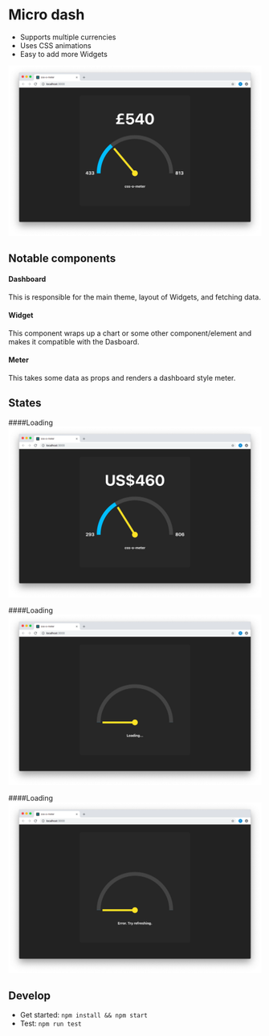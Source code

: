 # Micro dash

* Supports multiple currencies
* Uses CSS animations
* Easy to add more Widgets

![screenshot-gbp](docs/screenshot-gbp.png)


## Notable components

#### Dashboard
This is responsible for the main theme, layout of Widgets, and fetching data.

#### Widget
This component wraps up a chart or some other component/element and makes it compatible with the Dasboard.

#### Meter
This takes some data as props and renders a dashboard style meter.


## States

####Loading
![screenshot-usd](docs/screenshot-usd.png)

####Loading
![screenshot-loading](docs/screenshot-loading.png)

####Loading
![screenshot-error](docs/screenshot-error.png)


## Develop

* Get started: `npm install && npm start`
* Test: `npm run test`
